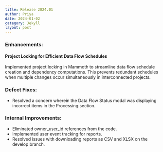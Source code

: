 ```yaml
---
title: Release 2024.01
author: Priya
date: 2024-01-02
category: Jekyll
layout: post
---
```

### Enhancements:
#### Project Locking for Efficient Data Flow Schedules
Implemented project locking in Mammoth to streamline data flow schedule creation and dependency computations. This prevents redundant schedules when multiple changes occur simultaneously in interconnected projects.

### Defect Fixes:
* Resolved a concern wherein the Data Flow Status modal was displaying incorrect items in the Processing section.

### Internal Improvements:
* Eliminated owner_user_id references from the code.
* Implemented user event tracking for reports.
* Resolved issues with downloading reports as CSV and XLSX on the develop branch.